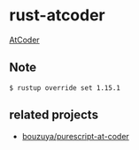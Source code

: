 # rust-atcoder

[AtCoder](https://atcoder.jp/)

## Note

```
$ rustup override set 1.15.1
```

## related projects

- [bouzuya/purescript-at-coder](https://github.com/bouzuya/purescript-at-coder)

